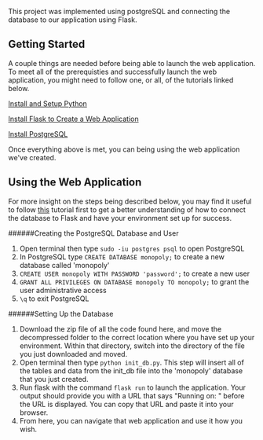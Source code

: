 This project was implemented using postgreSQL and connecting the database to our application using Flask.

## Getting Started

A couple things are needed before being able to launch the web application. 
To meet all of the prerequisties and successfully launch the web application, you might need to follow one, or all, of the tutorials linked below.

[Install and Setup Python](https://www.digitalocean.com/community/tutorials/how-to-install-python-3-and-set-up-a-programming-environment-on-an-ubuntu-22-04-server)

[Install Flask to Create a Web Application](https://www.digitalocean.com/community/tutorials/how-to-create-your-first-web-application-using-flask-and-python-3)

[Install PostgreSQL](https://www.digitalocean.com/community/tutorials/how-to-install-and-use-postgresql-on-ubuntu-20-04)

Once everything above is met, you can being using the web application we've created.

## Using the Web Application
For more insight on the steps being described below, you may find it useful to follow [this](https://www.digitalocean.com/community/tutorials/how-to-use-a-postgresql-database-in-a-flask-application) tutorial first to get a better understanding of how to connect the database to Flask and have your environment set up for success.

######Creating the PostgreSQL Database and User
  1. Open terminal then type `sudo -iu postgres psql` to open PostgreSQL
  2. In PostgreSQL type `CREATE DATABASE monopoly;` to create a new database called 'monopoly'
  3. `CREATE USER monopoly WITH PASSWORD 'password';` to create a new user
  4. `GRANT ALL PRIVILEGES ON DATABASE monopoly TO monopoly;` to grant the user administrative access
  5. `\q` to exit PostgreSQL

######Setting Up the Database
  1. Download the zip file of all the code found here, and move the decompressed folder to the correct location where you have set up your environment. Within that directory, switch into the directory of the file you just downloaded and moved.
  2. Open terminal then type `python init_db.py`. This step will insert all of the tables and data from the init_db file into the 'monopoly' database that you just created.
  3. Run flask with the command `flask run` to launch the application. Your output should provide you with a URL that says "Running on: " before the URL is displayed. You can copy that URL and paste it into your browser.
  4.  From here, you can navigate that web application and use it how you wish.
